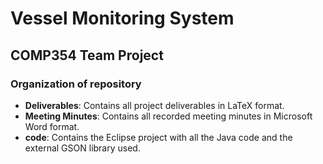 Vessel Monitoring System
=======
## COMP354 Team Project

### Organization of repository

* **Deliverables**: Contains all project deliverables in LaTeX format.
* **Meeting Minutes**: Contains all recorded meeting minutes in Microsoft Word format.
* **code**: Contains the Eclipse project with all the Java code and the external GSON library used.
